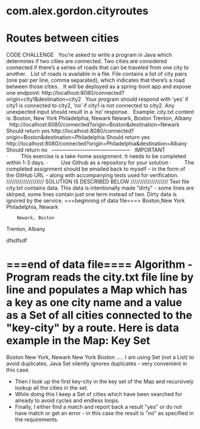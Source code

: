 # com.alex.gordon.cityroutes
Routes between cities
==============================
CODE CHALLENGE
 
You’re asked to write a program in Java which determines if two cities are connected.
Two cities are considered connected if there’s a series of roads that can be traveled from one city to another.
 
List of roads is available in a file.
File contains a list of city pairs (one pair per line, comma separated), which indicates that there’s a road between those cities.
 
It will be deployed as a spring-boot app and expose one endpoint:
http://localhost:8080/connected?origin=city1&destination=city2
 
Your program should respond with ‘yes’ if city1 is connected to city2, ’no’ if city1 is not connected to city2.
Any unexpected input should result in a ’no’ response.
 
Example:
city.txt content is:
Boston, New York
Philadelphia, Newark
Newark, Boston
Trenton, Albany
 
http://localhost:8080/connected?origin=Boston&destination=Newark
Should return yes
http://localhost:8080/connected?origin=Boston&destination=Philadelphia
Should return yes
http://localhost:8080/connected?origin=Philadelphia&destination=Albany
Should return no
 
———————————————
 
IMPORTANT
 
·         This exercise is a take-home assignment. It needs to be completed within 1-3 days.
·         Use Github as a repository for your solution
·         The completed assignment should be emailed back to myself – in the form of the GitHub URL - along with accompanying tests used for verification.
//////////////////// SOLUTION IS DESCRIBED BELOW  ////////////////////
Text file city.txt contains data. This data is intentionally made "dirty" - some lines are skirped, some lines contain just one term instead of two.
Dirty data is ignored by the service.
===beginning of data file====
   Boston,New York  
  Philadelphia, Newark    
  
  
  
        Newark, Boston   
   Trenton,        Albany  
     
      
     
  dfsdfsdf 
      
===end of data file====
Algorithm
-Program reads the city.txt file line by line and populates a Map which has a key as one city name and a value as a Set of all cities connected to the "key-city" by a route.
Here is data example in the Map:
Key               Set
====================================
Boston            New York, Newark
New York          Boston
.....
I am using Set (not a List) to avoid duplicates. Java Set silently ignores duplicates - very convenient in this case.

- Then I look up the first key-city in the key set of the Map and recursively lookup all the cities in the set.
- While doing this I keep a Set of cities which have been searched for already to avoid cycles and endless loops.
- Finally, I either find a match and report back a result "yes" or do not have match or get an error - in this case the result is "no" as specified in the requirements.
 
 



  

      